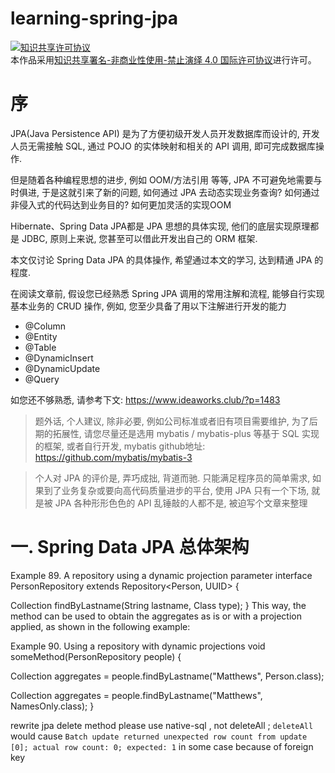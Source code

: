 # learning-spring-jpa

<a rel="license" href="http://creativecommons.org/licenses/by-nc-nd/4.0/"><img alt="知识共享许可协议" style="border-width:0" src="https://i.creativecommons.org/l/by-nc-nd/4.0/88x31.png" /></a><br />本作品采用<a rel="license" href="http://creativecommons.org/licenses/by-nc-nd/4.0/">知识共享署名-非商业性使用-禁止演绎 4.0 国际许可协议</a>进行许可。

# 序
JPA(Java Persistence API) 是为了方便初级开发人员开发数据库而设计的, 开发人员无需接触 SQL, 通过 POJO 的实体映射和相关的 API 调用, 即可完成数据库操作.  

但是随着各种编程思想的进步, 例如 OOM/方法引用 等等, JPA 不可避免地需要与时俱进, 于是这就引来了新的问题, 如何通过 JPA 去动态实现业务查询? 如何通过非侵入式的代码达到业务目的? 如何更加灵活的实现OOM

Hibernate、Spring Data JPA都是 JPA 思想的具体实现, 他们的底层实现原理都是 JDBC, 原则上来说, 您甚至可以借此开发出自己的 ORM 框架. 

本文仅讨论 Spring Data JPA 的具体操作, 希望通过本文的学习, 达到精通 JPA 的程度. 

在阅读文章前, 假设您已经熟悉 Spring JPA 调用的常用注解和流程, 能够自行实现基本业务的 CRUD 操作, 例如, 您至少具备了用以下注解进行开发的能力
+ @Column
+ @Entity
+ @Table
+ @DynamicInsert
+ @DynamicUpdate
+ @Query

如您还不够熟悉, 请参考下文: 
https://www.ideaworks.club/?p=1483

> 题外话, 个人建议, 除非必要, 例如公司标准或者旧有项目需要维护, 为了后期的拓展性, 请您尽量还是选用 mybatis / mybatis-plus 等基于 SQL 实现的框架, 或者自行开发, mybatis github地址: https://github.com/mybatis/mybatis-3


> 个人对 JPA 的评价是, 弄巧成拙, 背道而驰. 只能满足程序员的简单需求, 如果到了业务复杂或要向高代码质量进步的平台, 使用 JPA 只有一个下场, 就是被 JPA 各种形形色色的 API 乱锤敲的人都不是, 被迫写个文章来整理


# 一. Spring Data JPA 总体架构














Example 89. A repository using a dynamic projection parameter
interface PersonRepository extends Repository<Person, UUID> {

  <T> Collection<T> findByLastname(String lastname, Class<T> type);
}
This way, the method can be used to obtain the aggregates as is or with a projection applied, as shown in the following example:

Example 90. Using a repository with dynamic projections
void someMethod(PersonRepository people) {

  Collection<Person> aggregates =
    people.findByLastname("Matthews", Person.class);

  Collection<NamesOnly> aggregates =
    people.findByLastname("Matthews", NamesOnly.class);
}


rewrite jpa delete method please use native-sql , not deleteAll ; 
`deleteAll` would cause `Batch update returned unexpected row count from update [0]; actual row count: 0; expected: 1` in some case because of foreign key